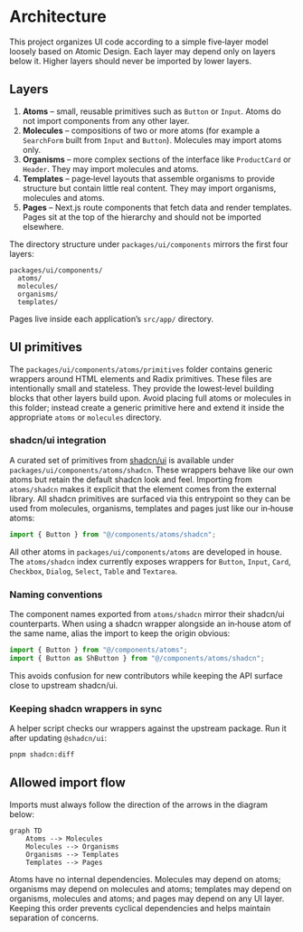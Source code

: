 # Architecture

This project organizes UI code according to a simple five‑layer model loosely based on Atomic Design. Each layer may depend only on layers below it. Higher layers should never be imported by lower layers.

## Layers

1. **Atoms** – small, reusable primitives such as `Button` or `Input`. Atoms do not import components from any other layer.
2. **Molecules** – compositions of two or more atoms (for example a `SearchForm` built from `Input` and `Button`). Molecules may import atoms only.
3. **Organisms** – more complex sections of the interface like `ProductCard` or `Header`. They may import molecules and atoms.
4. **Templates** – page‑level layouts that assemble organisms to provide structure but contain little real content. They may import organisms, molecules and atoms.
5. **Pages** – Next.js route components that fetch data and render templates. Pages sit at the top of the hierarchy and should not be imported elsewhere.

The directory structure under `packages/ui/components` mirrors the first four layers:

```
packages/ui/components/
  atoms/
  molecules/
  organisms/
  templates/
```

Pages live inside each application’s `src/app/` directory.

## UI primitives

The `packages/ui/components/atoms/primitives` folder contains generic wrappers around
HTML elements and Radix primitives. These files are intentionally small
and stateless. They provide the lowest‑level building blocks that other
layers build upon. Avoid placing full atoms or molecules in this folder;
instead create a generic primitive here and extend it inside the
appropriate `atoms` or `molecules` directory.

### shadcn/ui integration

A curated set of primitives from [shadcn/ui](https://ui.shadcn.com/) is
available under `packages/ui/components/atoms/shadcn`. These wrappers
behave like our own atoms but retain the default shadcn look and feel.
Importing from `atoms/shadcn` makes it explicit that the element comes
from the external library. All shadcn primitives are surfaced via this
entrypoint so they can be used from molecules, organisms, templates and
pages just like our in‑house atoms:

```ts
import { Button } from "@/components/atoms/shadcn";
```

All other atoms in `packages/ui/components/atoms` are developed in
house. The `atoms/shadcn` index currently exposes wrappers for
`Button`, `Input`, `Card`, `Checkbox`, `Dialog`, `Select`, `Table` and
`Textarea`.

### Naming conventions

The component names exported from `atoms/shadcn` mirror their shadcn/ui
counterparts. When using a shadcn wrapper alongside an in‑house atom of
the same name, alias the import to keep the origin obvious:

```ts
import { Button } from "@/components/atoms";
import { Button as ShButton } from "@/components/atoms/shadcn";
```

This avoids confusion for new contributors while keeping the API
surface close to upstream shadcn/ui.

### Keeping shadcn wrappers in sync

A helper script checks our wrappers against the upstream package.
Run it after updating `@shadcn/ui`:

```bash
pnpm shadcn:diff
```

## Allowed import flow

Imports must always follow the direction of the arrows in the diagram below:

```mermaid
graph TD
    Atoms --> Molecules
    Molecules --> Organisms
    Organisms --> Templates
    Templates --> Pages
```

Atoms have no internal dependencies. Molecules may depend on atoms; organisms may depend on molecules and atoms; templates may depend on organisms, molecules and atoms; and pages may depend on any UI layer. Keeping this order prevents cyclical dependencies and helps maintain separation of concerns.
